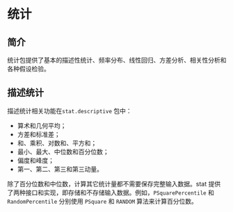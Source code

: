 # 统计

## 简介

统计包提供了基本的描述性统计、频率分布、线性回归、方差分析、相关性分析和各种假设检验。

## 描述统计

描述统计相关功能在`stat.descriptive` 包中：

- 算术和几何平均；
- 方差和标准差；
- 和、乘积、对数和、平方和；
- 最小、最大、中位数和百分位数；
- 偏度和峰度；
- 第一、第二、第三和第三动量。

除了百分位数和中位数，计算其它统计量都不需要保存完整输入数据。stat 提供了两种接口和实现，即存储和不存储输入数据。例如，`PSquarePercentile` 和 `RandomPercentile` 分别使用 `PSquare` 和 `RANDOM` 算法来计算百分位数。

